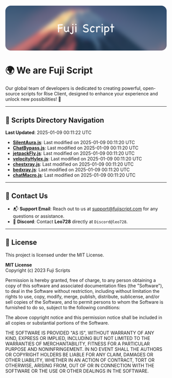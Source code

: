 ![Banner](.github/b.webp)

# 🌍 **We are Fuji Script**

Our global team of developers is dedicated to creating powerful, open-source scripts for Rise Client, designed to enhance your experience and unlock new possibilities! 🌟

---
<!-- SCRIPTS_NAVIGATION_START -->
## 📂 **Scripts Directory Navigation**

**Last Updated**: 2025-01-09 00:11:22 UTC

- **[SilentAura.js](scripts/SilentAura.js)**: Last modified on 2025-01-09 00:11:20 UTC
- **[ChatBypass.js](scripts/ChatBypass.js)**: Last modified on 2025-01-09 00:11:20 UTC
- **[jetpackFly.js](scripts/jetpackFly.js)**: Last modified on 2025-01-09 00:11:20 UTC
- **[velocityHylex.js](scripts/velocityHylex.js)**: Last modified on 2025-01-09 00:11:20 UTC
- **[chestxray.js](scripts/chestxray.js)**: Last modified on 2025-01-09 00:11:20 UTC
- **[bedxray.js](scripts/bedxray.js)**: Last modified on 2025-01-09 00:11:20 UTC
- **[chatMacro.js](scripts/chatMacro.js)**: Last modified on 2025-01-09 00:11:20 UTC

<!-- SCRIPTS_NAVIGATION_END -->

---

## 💬 **Contact Us**  
- 📬 **Support Email**: Reach out to us at [support@fujiscript.com](mailto:support@fujiscript.com) for any questions or assistance.  
- 💬 **Discord**: Contact **Leo728** directly at `Discord@leo728`.

---

## 📜 **License**

This project is licensed under the MIT License.  

**MIT License**  
Copyright (c) 2023 Fuji Scripts  

Permission is hereby granted, free of charge, to any person obtaining a copy of this software and associated documentation files (the "Software"), to deal in the Software without restriction, including without limitation the rights to use, copy, modify, merge, publish, distribute, sublicense, and/or sell copies of the Software, and to permit persons to whom the Software is furnished to do so, subject to the following conditions:  

The above copyright notice and this permission notice shall be included in all copies or substantial portions of the Software.  

THE SOFTWARE IS PROVIDED "AS IS", WITHOUT WARRANTY OF ANY KIND, EXPRESS OR IMPLIED, INCLUDING BUT NOT LIMITED TO THE WARRANTIES OF MERCHANTABILITY, FITNESS FOR A PARTICULAR PURPOSE AND NONINFRINGEMENT. IN NO EVENT SHALL THE AUTHORS OR COPYRIGHT HOLDERS BE LIABLE FOR ANY CLAIM, DAMAGES OR OTHER LIABILITY, WHETHER IN AN ACTION OF CONTRACT, TORT OR OTHERWISE, ARISING FROM, OUT OF OR IN CONNECTION WITH THE SOFTWARE OR THE USE OR OTHER DEALINGS IN THE SOFTWARE.  
